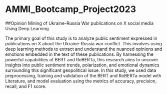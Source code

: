 # AMMI_Bootcamp_Project2023
##Opinion Mining of Ukraine-Russia War publications on X social media Using Deep Learning


 The primary goal of this study is to analyze public sentiment expressed in publications on X about the Ukraine-Russia war conflict. This involves using deep learning methods to extract and understand the nuanced opinions and emotions embedded in the text of these  publications. By harnessing the powerful capabilities of BERT and RoBERTa, this research aims to uncover insights into public sentiment trends, polarization, and emotional dynamics surrounding this significant geopolitical issue. In this study, we used data preprocessing, training and validation of the BERT and RoBERTa model with Literature, and model evaluation using the metrics of accuracy, precision, recall, and F1 score.
